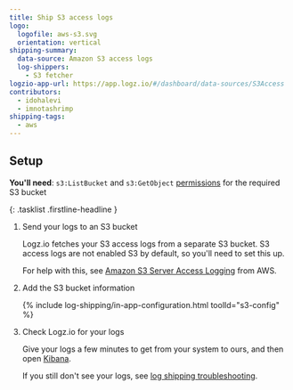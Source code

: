 ```yaml
---
title: Ship S3 access logs
logo:
  logofile: aws-s3.svg
  orientation: vertical
shipping-summary:
  data-source: Amazon S3 access logs
  log-shippers:
    - S3 fetcher
logzio-app-url: https://app.logz.io/#/dashboard/data-sources/S3Access
contributors:
  - idohalevi
  - imnotashrimp
shipping-tags:
  - aws
---
```


## Setup

**You'll need**:
`s3:ListBucket` and `s3:GetObject` [permissions](https://support.logz.io/hc/en-us/articles/209486129-Troubleshooting-AWS-IAM-Configuration-for-retrieving-logs-from-a-S3-Bucket) for the required S3 bucket

{: .tasklist .firstline-headline }
1. Send your logs to an S3 bucket

    Logz.io fetches your S3 access logs from a separate S3 bucket.
    S3 access logs are not enabled S3 by default, so you'll need to set this up.

    For help with this, see [Amazon S3 Server Access Logging](https://docs.aws.amazon.com/AmazonS3/latest/dev/ServerLogs.html) from AWS.

2. Add the S3 bucket information

    <!-- logzio-inject:s3-config -->

    {% include log-shipping/in-app-configuration.html toolId="s3-config" %}

3. Check Logz.io for your logs

    Give your logs a few minutes to get from your system to ours, and then open [Kibana](https://app.logz.io/#/dashboard/kibana).

    If you still don't see your logs, see [log shipping troubleshooting]({{site.baseurl}}/user-guide/log-shipping/log-shipping-troubleshooting.html).
